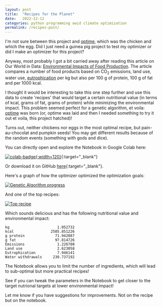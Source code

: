 ```yaml
---
layout: post
title:  "Recipes for the Planet"
date:   2022-12-12
categories: python programming owid climate optimization
permalink: /recipes-post/
---
```

I'm not sure between this project and [optime], which was the chicken and which the egg.
Did I just need a guinea pig project to test my optimizer or did I make an optimizer for
this project?

Anyway, most probably I got a bit carried away after reading this article on Our World in Data:
[Environmental Impacts of Food Production][owid]. The article compares a number of food
products based on CO<sub>2</sub> emissions, land use, water use, [eutrophication](https://en.wikipedia.org/wiki/Eutrophication)
per kg but also per 100 g of protein, 100 g of fat and per 1000 kcal.

I thought it would be interesting to take this one step further and use this data to create
'recipes' that would target a certain nutritional value (in terms of kcal, grams of fat,
grams of protein) while  minimizing the environmental impact. This problem seemed perfect
for a genetic algorithm, et voila: [optime] was born (or, optime was laid and then I needed
something to try it out et voila, this project hatched)!

Turns out, neither chickens nor eggs in the most optimal recipe, but pain-au-chocolat and pumpkin seeds!
You may get different results because of the random events (something with gods and dice).

You can directly open and explore the Notebook in Google Colab here:

 [![colab-badge](https://colab.research.google.com/assets/colab-badge.svg){:width=120}][colab]{:target="_blank"}

Or download it on GitHub [here][gh-nb]{:target="_blank"}.

Here's a graph of how the optimizer optimized the optimization goals:

[![Genetic Algorithm progress](/assets/img/optime.png)](/assets/img/optime.png)

And one of the top recipes:

[![Top recipe](/assets/img/recipe.png)](/assets/img/recipe.png)

Which sounds delicious and has the following nutritional value and environmental impact:

    kg                      1.052732
    kcal                 2505.851226
    g protein              71.942087
    g fat                  97.814726
    Emissions               1.226780
    Land use                2.623058
    Eutrophication          7.946141
    Water withdrawals     230.737192

The Notebook allows you to limit the number of ingredients, which will lead to sub-optimal
but more practical recipes!

See if you can tweak the parameters in the Notebook to get closer to the target nutrional targets at lower environmental impact!

Let me know if you have suggestions for improvements. Not on the recipe but on the notebook.

[optime]: https://github.com/mtyt/optime
[owid]: https://ourworldindata.org/environmental-impacts-of-food
[colab]: https://colab.research.google.com/github/mtyt/optime/blob/main/examples/Recipes_for_the_planet.ipynb
[gh-nb]: https://github.com/mtyt/optime/blob/main/examples/Recipes_for_the_planet.ipynb
[gh-logo]: /assets/img/GitHub_Logo.png
